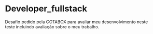 # Developer_fullstack
Desafio pedido pela COTABOX para avaliar meu desenvolvimento neste teste incluindo avaliação sobre o meu trabalho.
